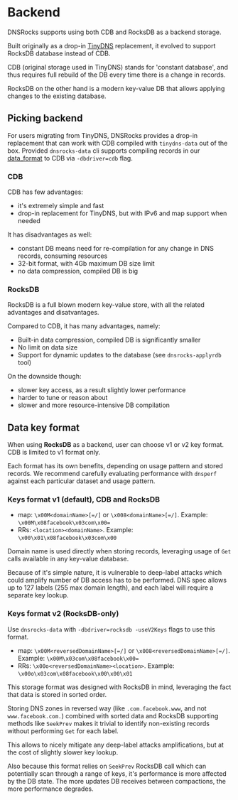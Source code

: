 # Backend

DNSRocks supports using both CDB and RocksDB as a backend storage.

Built originally as a drop-in [TinyDNS](https://cr.yp.to/djbdns/tinydns.html) replacement, it evolved to support RocksDB database instead of CDB.

CDB (original storage used in TinyDNS) stands for 'constant database', and thus requires full rebuild of the DB every time there is a change in records.

RocksDB on the other hand is a modern key-value DB that allows applying changes to the existing database.

## Picking backend

For users migrating from TinyDNS, DNSRocks provides a drop-in replacement that can work with CDB compiled with `tinydns-data` out of the box. Provided `dnsrocks-data` cli supports compiling records in our [data_format](data_format.md) to CDB via `-dbdriver=cdb` flag.

### CDB
CDB has few advantages:
* it's extremely simple and fast
* drop-in replacement for TinyDNS, but with IPv6 and map support when needed

It has disadvantages as well:
* constant DB means need for re-compilation for any change in DNS records, consuming resources
* 32-bit format, with 4Gb maximum DB size limit
* no data compression, compiled DB is big

### RocksDB

RocksDB is a full blown modern key-value store, with all the related advantages and disatvantages.

Compared to CDB, it has many advantages, namely:
* Built-in data compression, compiled DB is significantly smaller
* No limit on data size
* Support for dynamic updates to the database (see `dnsrocks-applyrdb` tool)

On the downside though:
* slower key access, as a result slightly lower performance
* harder to tune or reason about
* slower and more resource-intensive DB compilation

## Data key format

When using **RocksDB** as a backend, user can choose v1 or v2 key format. CDB is limited to v1 format only.

Each format has its own benefits, depending on usage pattern and stored records.
We recommend carefully evaluating performance with `dnsperf` against each particular dataset and usage pattern.

### Keys format v1 (default), CDB and RocksDB

* map: `\x00M<domainName>[=/]` or `\x008<domainName>[=/]`. Example: `\x00M\x08facebook\x03com\x00=`
* RRs: `<location><domainName>`. Example: `\x00\x01\x08facebook\x03com\x00`

Domain name is used directly when storing records, leveraging usage of `Get` calls available in any key-value database.

Because of it's simple nature, it is vulnerable to deep-label attacks which could amplify number of DB access has to be performed. DNS spec allows up to 127 labels (255 max domain length), and each label will require a separate key lookup.

### Keys format v2 (RocksDB-only)

Use `dnsrocks-data` with `-dbdriver=rocksdb -useV2Keys` flags to use this format.

* map: `\x00M<reversedDomainName>[=/]` or `\x008<reversedDomainName>[=/]`. Example: `\x00M\x03com\x08facebook\x00=`
* RRs: `\x00o<reversedDomainName><location>`. Example: `\x00o\x03com\x08facebook\x00\x00\x01`

This storage format was designed with RocksDB in mind, leveraging the fact that data is stored in sorted order.

Storing DNS zones in reversed way (like `.com.facebook.www`, and not `www.facebook.com.`) combined with sorted data and RocksDB supporting methods like `SeekPrev` makes it trivial to identify non-existing records without performing `Get` for each label.

This allows to nicely mitigate any deep-label attacks amplifications, but at the cost of slightly slower key lookup.

Also because this format relies on `SeekPrev` RocksDB call which can potentially scan through a range of keys, it's performance is more affected by the DB state. The more updates DB receives between compactions, the more performance degrades.
